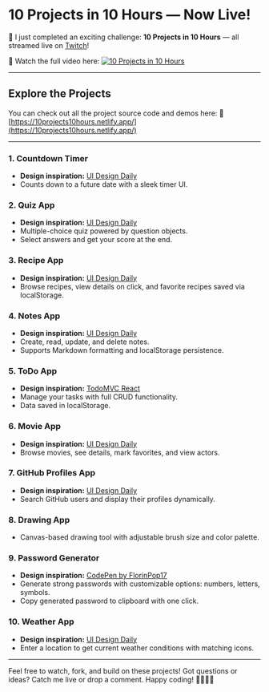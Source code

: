 # 10 Projects in 10 Hours — Now Live!

🚀 I just completed an exciting challenge: **10 Projects in 10 Hours** — all streamed live on [Twitch](https://twitch.tv/florinpop17)!

🎥 Watch the full video here:
[![10 Projects in 10 Hours](10Hours10Projects.png)](https://www.youtube.com/watch?v=dtKciwk_si4)

---

## Explore the Projects

You can check out all the project source code and demos here:
🔗 [https://10projects10hours.netlify.app/](https://10projects10hours.netlify.app/)

---

### 1. Countdown Timer

* **Design inspiration:** [UI Design Daily](https://uidesigndaily.com/posts/sketch-countdown-timer-day-876)
* Counts down to a future date with a sleek timer UI.

### 2. Quiz App

* **Design inspiration:** [UI Design Daily](https://uidesigndaily.com/posts/sketch-questionnaire-choice-submit-day-924)
* Multiple-choice quiz powered by question objects.
* Select answers and get your score at the end.

### 3. Recipe App

* **Design inspiration:** [UI Design Daily](https://uidesigndaily.com/posts/sketch-recipe-app-food-mobile-day-615)
* Browse recipes, view details on click, and favorite recipes saved via localStorage.

### 4. Notes App

* **Design inspiration:** [UI Design Daily](https://uidesigndaily.com/posts/photoshop-notes-widget-day-65)
* Create, read, update, and delete notes.
* Supports Markdown formatting and localStorage persistence.

### 5. ToDo App

* **Design inspiration:** [TodoMVC React](http://todomvc.com/examples/react/#/)
* Manage your tasks with full CRUD functionality.
* Data saved in localStorage.

### 6. Movie App

* **Design inspiration:** [UI Design Daily](https://uidesigndaily.com/posts/photoshop-movie-app-mobile-day-193)
* Browse movies, see details, mark favorites, and view actors.

### 7. GitHub Profiles App

* **Design inspiration:** [UI Design Daily](https://uidesigndaily.com/posts/photoshop-profile-card-user-day-286)
* Search GitHub users and display their profiles dynamically.

### 8. Drawing App

* Canvas-based drawing tool with adjustable brush size and color palette.

### 9. Password Generator

* **Design inspiration:** [CodePen by FlorinPop17](https://codepen.io/FlorinPop17/full/BaBePej)
* Generate strong passwords with customizable options: numbers, letters, symbols.
* Copy generated password to clipboard with one click.

### 10. Weather App

* **Design inspiration:** [UI Design Daily](https://uidesigndaily.com/posts/photoshop-weather-prognosis-day-156)
* Enter a location to get current weather conditions with matching icons.

---

Feel free to watch, fork, and build on these projects! Got questions or ideas? Catch me live or drop a comment. Happy coding! 👩‍💻👨‍💻
